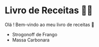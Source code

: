# Livro de Receitas :man_cook:

Olá ! Bem-vindo ao meu livro de receitas :wave:

- Strogonoff de Frango
- Massa Carbonara​

